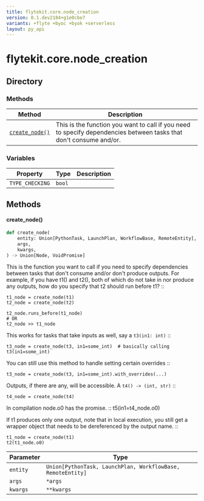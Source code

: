 ```yaml
---
title: flytekit.core.node_creation
version: 0.1.dev2184+g1e0cbe7
variants: +flyte +byoc +byok +serverless
layout: py_api
---
```


# flytekit.core.node_creation

## Directory

### Methods

| Method | Description |
|-|-|
| [`create_node()`](#create_node) | This is the function you want to call if you need to specify dependencies between tasks that don't consume and/or. |


### Variables

| Property | Type | Description |
|-|-|-|
| `TYPE_CHECKING` | `bool` |  |

## Methods

#### create_node()

```python
def create_node(
    entity: Union[PythonTask, LaunchPlan, WorkflowBase, RemoteEntity],
    args,
    kwargs,
) -> Union[Node, VoidPromise]
```
This is the function you want to call if you need to specify dependencies between tasks that don't consume and/or
don't produce outputs. For example, if you have t1() and t2(), both of which do not take in nor produce any
outputs, how do you specify that t2 should run before t1? ::

    t1_node = create_node(t1)
    t2_node = create_node(t2)

    t2_node.runs_before(t1_node)
    # OR
    t2_node >> t1_node

This works for tasks that take inputs as well, say a ``t3(in1: int)`` ::

    t3_node = create_node(t3, in1=some_int)  # basically calling t3(in1=some_int)

You can still use this method to handle setting certain overrides ::

    t3_node = create_node(t3, in1=some_int).with_overrides(...)

Outputs, if there are any, will be accessible. A `t4() -> (int, str)` ::

    t4_node = create_node(t4)

In compilation node.o0 has the promise. ::
    t5(in1=t4_node.o0)

If t1 produces only one output, note that in local execution, you still get a wrapper object that
needs to be dereferenced by the output name. ::

    t1_node = create_node(t1)
    t2(t1_node.o0)


| Parameter | Type |
|-|-|
| `entity` | `Union[PythonTask, LaunchPlan, WorkflowBase, RemoteEntity]` |
| `args` | ``*args`` |
| `kwargs` | ``**kwargs`` |

